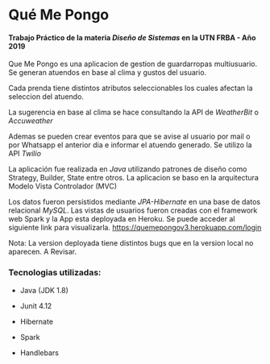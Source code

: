 # Qué Me Pongo 

#### Trabajo Práctico de la materia _Diseño de Sistemas_ en la UTN FRBA - Año 2019

Que Me Pongo es una aplicacion de gestion de guardarropas multiusuario. Se generan atuendos en base al clima y gustos del usuario.

Cada prenda tiene distintos atributos seleccionables los cuales afectan la seleccion del atuendo. 

La sugerencia en base al clima se hace consultando la API de _WeatherBit_ o _Accuweather_

Ademas se pueden crear eventos para que se avise al usuario por mail o por Whatsapp el anterior dia e informar el atuendo generado. Se utilizo la API _Twilio_

La aplicación fue realizada en _Java_ utilizando patrones de diseño como Strategy, Builder, State entre otros. La aplicacion se baso en la arquitectura Modelo Vista Controlador (MVC)

Los datos fueron persistidos mediante _JPA-Hibernate_ en una base de datos relacional _MySQL_.
Las vistas de usuarios fueron creadas con el framework web Spark y la App esta deployada en Heroku. Se puede acceder al siguiente link para visualizarla.  https://quemepongov3.herokuapp.com/login

Nota: La version deployada tiene distintos bugs que en la version local no aparecen. A Revisar. 

### Tecnologias utilizadas:

- Java (JDK 1.8)

- Junit 4.12

- Hibernate

- Spark

- Handlebars

